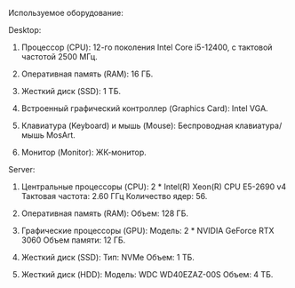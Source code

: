 Используемое оборудование:

Desktop:

1. Процессор (CPU): 12-го поколения Intel Core i5-12400, с тактовой частотой 2500 МГц.

2. Оперативная память (RAM): 16 ГБ.

3. Жесткий диск (SSD): 1 ТБ.

4. Встроенный графический контроллер (Graphics Card): Intel VGA.

5. Клавиатура (Keyboard) и мышь (Mouse): Беспроводная клавиатура/мышь MosArt.

6. Монитор (Monitor): ЖК-монитор.

Server:

1. Центральные процессоры (CPU):
   2 * Intel(R) Xeon(R) CPU E5-2690 v4
   Тактовая частота: 2.60 ГГц
   Количество ядер: 56.

2. Оперативная память (RAM):
   Объем: 128 ГБ.

3. Графические процессоры (GPU):
   Модель: 2 * NVIDIA GeForce RTX 3060
   Объем памяти: 12 ГБ.

4. Жесткий диск (SSD):
   Тип: NVMe
   Объем: 1 ТБ.

5. Жесткий диск (HDD):
   Модель: WDC WD40EZAZ-00S
   Объем: 4 ТБ.
